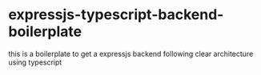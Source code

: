 # expressjs-typescript-backend-boilerplate
this is a boilerplate to get a expressjs backend following clear architecture using typescript
